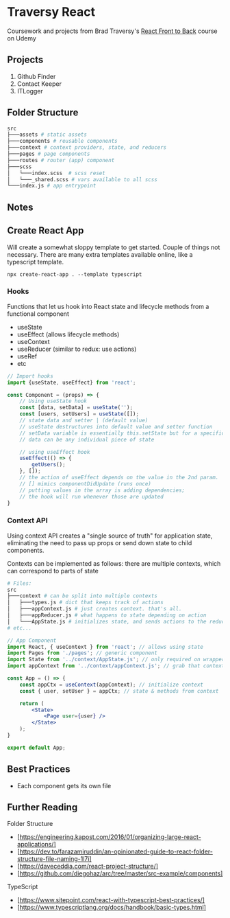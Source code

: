 # Traversy React
Coursework and projects from Brad Traversy's [React Front to Back](https://www.udemy.com/course/modern-react-front-to-back) course on Udemy

## Projects
1. Github Finder
2. Contact Keeper
3. ITLogger

## Folder Structure

```bash
src
├───assets # static assets
├───components # reusable components
├───context # context providers, state, and reducers
├───pages # page components 
├───routes # router (app) component
├───scss
│   └───index.scss  # scss reset
│   └───_shared.scss # vars available to all scss
└───index.js # app entrypoint
```

## Notes

## Create React App
Will create a somewhat sloppy template to get started. Couple of things not necessary. There are many extra templates available online, like a typescript template.

`npx create-react-app . --template typescript`

### Hooks
Functions that let us hook into React state and lifecycle methods from a functional component
- useState
- useEffect (allows lifecycle methods)
- useContext
- useReducer (similar to redux: use actions)
- useRef
- etc

```js
// Import hooks
import {useState, useEffect} from 'react';

const Component = (props) => {
    // Using useState hook
    const [data, setData] = useState('');
    const [users, setUsers] = useState([]);
    // state data and setter | (default value)
    // useState destructures into default value and setter function
    // setData variable is essentially this.setState but for a specific piece of state
    // data can be any individual piece of state 

    // using useEffect hook
    useEffect(() => {
        getUsers();
    }, []);
    // the action of useEffect depends on the value in the 2nd param.
    // [] mimics componentDidUpdate (runs once)
    // putting values in the array is adding dependencies;
    // the hook will run whenever those are updated
}
```

### Context API
Using context API creates a "single source of truth" for application state, eliminating the need to pass up props or send down state to child components.

Contexts can be implemented as follows: there are multiple contexts, which can correspond to parts of state

```bash
# Files:
src
├───context # can be split into multiple contexts
│   ├───types.js # dict that keeps track of actions
│   ├───appContext.js # just creates context. that's all.
│   ├───appReducer.js # what happens to state depending on action
│   └───AppState.js # initializes state, and sends actions to the reducer. wraps components to create a "Provider" to all descendants
# etc...
```

```jsx
// App Component
import React, { useContext } from 'react'; // allows using state
import Pages from './pages'; // generic component
import State from '../context/AppState.js'; // only required on wrapper
import appContext from '../context/appContext.js'; // grab that context

const App = () => {
    const appCtx = useContext(appContext); // initialize context
    const { user, setUser } = appCtx; // state & methods from context

    return (
        <State>
            <Page user={user} />
        </State>
    );
}

export default App;
```

## Best Practices
- Each component gets its own file


## Further Reading

Folder Structure
- [https://engineering.kapost.com/2016/01/organizing-large-react-applications/]
- [https://dev.to/farazamiruddin/an-opinionated-guide-to-react-folder-structure-file-naming-1l7i]
- [https://daveceddia.com/react-project-structure/]
- [https://github.com/diegohaz/arc/tree/master/src-example/components]

TypeScript
- [https://www.sitepoint.com/react-with-typescript-best-practices/]
- [https://www.typescriptlang.org/docs/handbook/basic-types.html]




